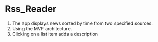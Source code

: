 # Rss_Reader

1. The app displays news sorted by time from two specified sources.
2. Using the MVP architecture.
3. Clicking on a list item adds a description
